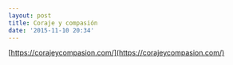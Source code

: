 ```yaml
---
layout: post
title: Coraje y compasión
date: '2015-11-10 20:34'
---
```


[https://corajeycompasion.com/](https://corajeycompasion.com/)
